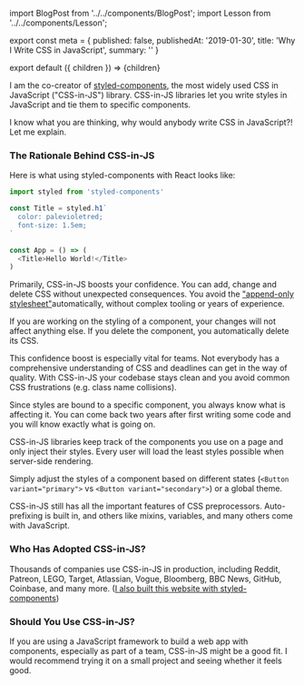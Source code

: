 import BlogPost from '../../components/BlogPost';
import Lesson from '../../components/Lesson';

export const meta = {
  published: false,
  publishedAt: '2019-01-30',
  title: 'Why I Write CSS in JavaScript',
  summary: ''
}

export default ({ children }) => <BlogPost meta={meta}>{children}</BlogPost>

I am the co-creator of [styled-components](https://styled-components.com), the most widely used CSS in JavaScript ("CSS-in-JS") library. CSS-in-JS libraries let you write styles in JavaScript and tie them to specific components.

I know what you are thinking, why would anybody write CSS in JavaScript?! Let me explain.

### The Rationale Behind CSS-in-JS

Here is what using styled-components with React looks like:

```js
import styled from 'styled-components'

const Title = styled.h1`
  color: palevioletred;
  font-size: 1.5em;
`

const App = () => (
  <Title>Hello World!</Title>
)
```

Primarily, CSS-in-JS boosts your confidence. You can add, change and delete CSS without unexpected consequences. You avoid the ["append-only stylesheet"](https://css-tricks.com/oh-no-stylesheet-grows-grows-grows-append-stylesheet-problem/)automatically, without complex tooling or years of experience.

If you are working on the styling of a component, your changes will not affect anything else. If you delete the component, you automatically delete its CSS.

<Lesson
  title="Confidence"
  body="Add, change and delete CSS without unexpected consequences."
/>

This confidence boost is especially vital for teams. Not everybody has a comprehensive understanding of CSS and deadlines can get in the way of quality. With CSS-in-JS your codebase stays clean and you avoid common CSS frustrations (e.g. class name collisions).

<Lesson
  title="Better Teamwork"
  body="Keep your codebase clean and avoid common bugs, no matter the experience level of the team members."
/>

Since styles are bound to a specific component, you always know what is affecting it. You can come back two years after first writing some code and you will know exactly what is going on.

<Lesson
  title="Painless maintenance"
  body="Never go on a hunt for that one CSS declaration breaking your component ever again."
/>

CSS-in-JS libraries keep track of the components you use on a page and only inject their styles. Every user will load the least styles possible when server-side rendering.

<Lesson
  title="Fast first paint"
  body="Automatically extract the critical CSS and send the least amount of code possible from the server."
/>

Simply adjust the styles of a component based on different states (`<Button variant="primary">` vs `<Button variant="secondary">`) or a global theme.

<Lesson
  title="Simple dynamic styling"
  body="Style your components with a global theme. Never concatenate classnames again."
/>

CSS-in-JS still has all the important features of CSS preprocessors. Auto-prefixing is built in, and others like mixins, variables, and many others come with JavaScript.

### Who Has Adopted CSS-in-JS?

Thousands of companies use CSS-in-JS in production, including Reddit, Patreon, LEGO, Target, Atlassian, Vogue, Bloomberg, BBC News, GitHub, Coinbase, and many more. ([I also built this website with styled-components](https://github.com/mxstbr/mxstbr.com))

### Should You Use CSS-in-JS?

If you are using a JavaScript framework to build a web app with components, especially as part of a team, CSS-in-JS might be a good fit. I would recommend trying it on a small project and seeing whether it feels good.

